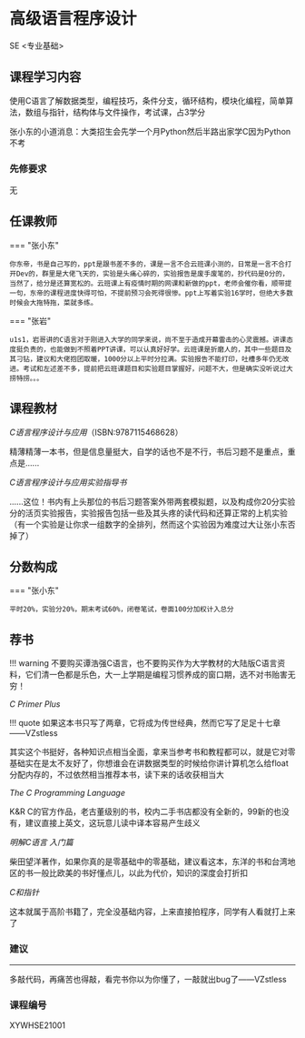 # 高级语言程序设计



<div class="badges">
<span class="badge se-badge">SE <专业基础></span>
</div>



## 课程学习内容

使用C语言了解数据类型，编程技巧，条件分支，循环结构，模块化编程，简单算法，数组与指针，结构体与文件操作，考试课，占3学分

张小东的小道消息：大类招生会先学一个月Python然后半路出家学C因为Python不考

### 先修要求

无

## 任课教师

=== "张小东"

    你东帝，书是自己写的，ppt是跟书差不多的，课是一言不合云班课小测的，日常是一言不合打开Dev的，群里是大佬飞天的，实验是头痛心碎的，实验报告是废手废笔的，抄代码是0分的，当然了，给分是还算宽松的。云班课上有疫情时期的网课和新做的ppt，老师会催你看，顺带提一句，东帝的课程进度快得可怕，不提前预习会死得很惨。ppt上写着实验16学时，但绝大多数时候会大拖特拖，菜就多练。

=== "张岩"

    u1s1，岩哥讲的C语言对于刚进入大学的同学来说，尚不至于造成开幕雷击的心灵震撼。讲课态度挺负责的，也能做到不照着PPT讲课，可以认真好好学。云班课是折磨人的，其中一些题目及其刁钻，建议和大佬抱团取暖，1000分以上平时分拉满。实验报告不能打印，吐槽多年仍无改进。考试和左述差不多，提前把云班课题目和实验题目掌握好，问题不大，但是确实没听说过大捞特捞。。。

## 课程教材

*C语言程序设计与应用*（ISBN:9787115468628）

精薄精薄一本书，但是信息量挺大，自学的话也不是不行，书后习题不是重点，重点是......

*C语言程序设计与应用实验指导书*

......这位！书内有上头那位的书后习题答案外带两套模拟题，以及构成你20分实验分的活页实验报告，实验报告包括一些及其头疼的读代码和还算正常的上机实验（有一个实验是让你求一组数字的全排列，然而这个实验因为难度过大让张小东否掉了）

## 分数构成

=== "张小东"

    平时20%，实验分20%，期末考试60%，闭卷笔试，卷面100分加权计入总分

## 荐书

!!! warning
    不要购买谭浩强C语言，也不要购买作为大学教材的大陆版C语言资料，它们清一色都是乐色，大一上学期是编程习惯养成的窗口期，选不对书贻害无穷！

*C Primer Plus*

!!! quote
    如果这本书只写了两章，它将成为传世经典，然而它写了足足十七章——VZstless

其实这个书挺好，各种知识点相当全面，拿来当参考书和教程都可以，就是它对零基础实在是太不友好了，你想谁会在讲数据类型的时候给你讲计算机怎么给float分配内存的，不过依然相当推荐本书，读下来的话收获相当大

*The C Programming Language*

K&R C的官方作品，老古董级别的书，校内二手书店都没有全新的，99新的也没有，建议直接上英文，这玩意儿读中译本容易产生歧义

*明解C语言 入门篇*

柴田望洋著作，如果你真的是零基础中的零基础，建议看这本，东洋的书和台湾地区的书一般比欧美的书好懂点儿，以此为代价，知识的深度会打折扣

*C和指针*

这本就属于高阶书籍了，完全没基础内容，上来直接拍程序，同学有人看就打上来了

### 建议

------

多敲代码，再痛苦也得敲，看完书你以为你懂了，一敲就出bug了——VZstless

### 课程编号

XYWHSE21001

